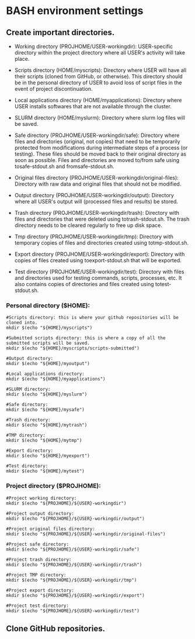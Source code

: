 # BASH environment settings

## Create important directories.

- Working directory (PROJHOME/USER-workingdir): USER-specific directory within the project directory where all USER's activity will take place.

- Scripts directory (HOME/myscripts): Directory where USER will have all their scripts (cloned from GitHub, or otherwise). This directory should be in the personal directory of USER to avoid loss of script files in the event of project discontinuation.

- Local applications directory (HOME/myapplications): Directory where USER installs softwares that are not available through the cluster.

- SLURM directory (HOME/myslurm): Directory where slurm log files will be saved.

- Safe directory (PROJHOME/USER-workingdir/safe): Directory where files and directories (original, not copies) that need to be temporarily protected from modifications during intermediate steps of a process (or testing). These files should be moved back to their original directory as soon as possible. Files and directories are moved to/from safe using tosafe-stdout.sh and fromsafe-stdout.sh.

- Original files directory (PROJHOME/USER-workingdir/original-files): Directory with raw data and original files that should not be modified.

- Output directory (PROJHOME/USER-workingdir/output): Directory where all USER's output will (processed files and results) be stored.

- Trash directory (PROJHOME/USER-workingdir/trash): Directory with files and directories that were deleted using totrash-stdout.sh. The trash directory needs to be cleared regularly to free up disk space.

- Tmp directory (PROJHOME/USER-workingdir/tmp): Directory with temporary copies of files and directories created using totmp-stdout.sh.

- Export directory (PROJHOME/USER-workingdir/export): Directory with copies of files created using toexport-stdout.sh that will be exported.

- Test directory (PROJHOME/USER-workingdir/test): Directory with files and directories used for testing commands, scripts, processes, etc. It also contains copies of directories and files created using totest-stdout.sh.

### Personal directory ($HOME):

```
#Scripts directory: this is where your github repositories will be cloned into.
mkdir $(echo "${HOME}/myscripts")

#Submitted scripts directory: this is where a copy of all the submitted scripts will be saved.
mkdir $(echo "${HOME}/myscripts/scripts-submitted")

#Output directory: 
mkdir $(echo "${HOME}/myoutput")

#Local applications directory:
mkdir $(echo "${HOME}/myapplications")

#SLURM directory: 
mkdir $(echo "${HOME}/myslurm")

#Safe directory:
mkdir $(echo "${HOME}/mysafe")

#Trash directory: 
mkdir $(echo "${HOME}/mytrash")

#TMP directory: 
mkdir $(echo "${HOME}/mytmp")

#Export directory:
mkdir $(echo "${HOME}/myexport")

#Test directory:
mkdir $(echo "${HOME}/mytest")
```

### Project directory ($PROJHOME):

```
#Project working directory: 
mkdir $(echo "${PROJHOME}/${USER}-workingdir")

#Project output directory: 
mkdir $(echo "${PROJHOME}/${USER}-workingdir/output")

#Project original files directory: 
mkdir $(echo "${PROJHOME}/${USER}-workingdir/original-files")

#Project safe directory:
mkdir $(echo "${PROJHOME}/${USER}-workingdir/safe")

#Project trash directory: 
mkdir $(echo "${PROJHOME}/${USER}-workingdir/trash")

#Project TMP directory:
mkdir $(echo "${PROJHOME}/${USER}-workingdir/tmp")

#Project export directory:
mkdir $(echo "${PROJHOME}/${USER}-workingdir/export")

#Project test directory: 
mkdir $(echo "${PROJHOME}/${USER}-workingdir/test")
```

## Clone GitHub repositories.

```

```
